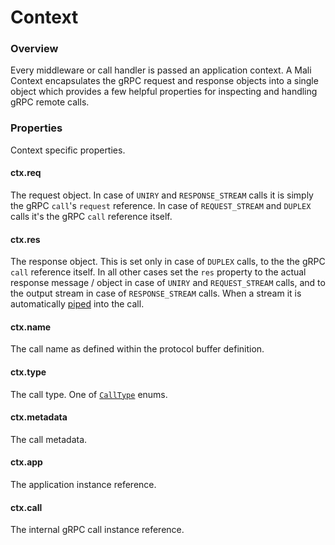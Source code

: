 # Context

### Overview

Every middleware or call handler is passed an application context. A Mali Context
encapsulates the gRPC request and response objects into a single object which
provides a few helpful properties for inspecting and handling gRPC remote calls.

### Properties

Context specific properties.

#### ctx.req

The request object. In case of `UNIRY` and `RESPONSE_STREAM` calls it is simply
the gRPC `call`'s `request` reference. In case of `REQUEST_STREAM` and `DUPLEX` calls
it's the gRPC `call` reference itself.

#### ctx.res

The response object. This is set only in case of `DUPLEX` calls, to the the gRPC
`call` reference itself. In all other cases set the `res` property to the actual
response message / object in case of `UNIRY` and `REQUEST_STREAM` calls, and to
the output stream in case of `RESPONSE_STREAM` calls. When a stream it is automatically
[piped](https://nodejs.org/api/stream.html#stream_event_pipe) into the call.

<h4>ctx.name</h4>

The call name as defined within the protocol buffer definition.

#### ctx.type

The call type. One of [`CallType`](https://mali.github.io/mali-call-types) enums.

#### ctx.metadata

The call metadata.

#### ctx.app

The application instance reference.

#### ctx.call

The internal gRPC call instance reference.
